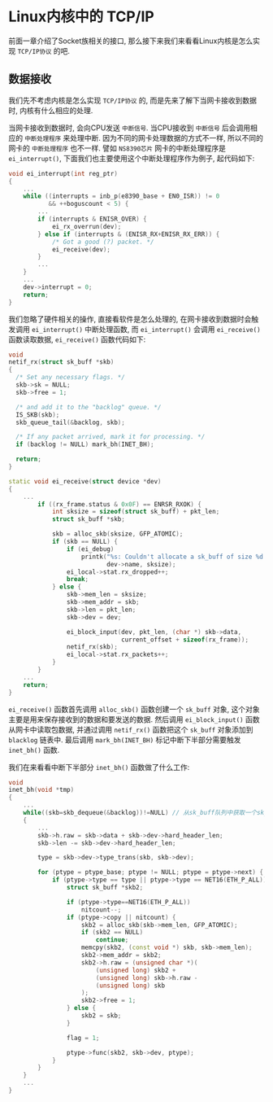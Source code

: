 # Linux内核中的 TCP/IP
前面一章介绍了Socket族相关的接口, 那么接下来我们来看看Linux内核是怎么实现 `TCP/IP协议` 的吧.

## 数据接收
我们先不考虑内核是怎么实现 `TCP/IP协议` 的, 而是先来了解下当网卡接收到数据时, 内核有什么相应的处理. 

当网卡接收到数据时, 会向CPU发送 `中断信号`. 当CPU接收到 `中断信号` 后会调用相应的 `中断处理程序` 来处理中断. 因为不同的网卡处理数据的方式不一样, 所以不同的网卡的 `中断处理程序` 也不一样. 譬如 `NS8390芯片` 网卡的中断处理程序是 `ei_interrupt()`, 下面我们也主要使用这个中断处理程序作为例子, 起代码如下:
```cpp
void ei_interrupt(int reg_ptr)
{
    ...
    while ((interrupts = inb_p(e8390_base + EN0_ISR)) != 0
           && ++boguscount < 5) {
        ...
        if (interrupts & ENISR_OVER) {
            ei_rx_overrun(dev);
        } else if (interrupts & (ENISR_RX+ENISR_RX_ERR)) {
            /* Got a good (?) packet. */
            ei_receive(dev);
        }
        ...
    }
    ...
    dev->interrupt = 0;
    return;
}
```
我们忽略了硬件相关的操作, 直接看软件是怎么处理的, 在网卡接收到数据时会触发调用 `ei_interrupt()` 中断处理函数, 而 `ei_interrupt()` 会调用 `ei_receive()` 函数读取数据, `ei_receive()` 函数代码如下:
```cpp
void
netif_rx(struct sk_buff *skb)
{
  /* Set any necessary flags. */
  skb->sk = NULL;
  skb->free = 1;

  /* and add it to the "backlog" queue. */
  IS_SKB(skb);
  skb_queue_tail(&backlog, skb);

  /* If any packet arrived, mark it for processing. */
  if (backlog != NULL) mark_bh(INET_BH);

  return;
}

static void ei_receive(struct device *dev)
{
    ...
        if ((rx_frame.status & 0x0F) == ENRSR_RXOK) {
            int sksize = sizeof(struct sk_buff) + pkt_len;
            struct sk_buff *skb;

            skb = alloc_skb(sksize, GFP_ATOMIC);
            if (skb == NULL) {
                if (ei_debug)
                    printk("%s: Couldn't allocate a sk_buff of size %d.\n",
                           dev->name, sksize);
                ei_local->stat.rx_dropped++;
                break;
            } else {
                skb->mem_len = sksize;
                skb->mem_addr = skb;
                skb->len = pkt_len;
                skb->dev = dev;

                ei_block_input(dev, pkt_len, (char *) skb->data,
                               current_offset + sizeof(rx_frame));
                netif_rx(skb);
                ei_local->stat.rx_packets++;
            }
        }
    ...
    return;
}
```
`ei_receive()` 函数首先调用 `alloc_skb()` 函数创建一个 `sk_buff` 对象, 这个对象主要是用来保存接收到的数据和要发送的数据. 然后调用 `ei_block_input()` 函数从网卡中读取包数据, 并通过调用 `netif_rx()` 函数把这个 `sk_buff` 对象添加到 `blacklog` 链表中. 最后调用 `mark_bh(INET_BH)` 标记中断下半部分需要触发 `inet_bh()` 函数.

我们在来看看中断下半部分 `inet_bh()` 函数做了什么工作:
```cpp
void
inet_bh(void *tmp)
{
    ...
    while((skb=skb_dequeue(&backlog))!=NULL) // 从sk_buff队列中获取一个sk_buff
    {
        ...
        skb->h.raw = skb->data + skb->dev->hard_header_len;
        skb->len -= skb->dev->hard_header_len;

        type = skb->dev->type_trans(skb, skb->dev);

        for (ptype = ptype_base; ptype != NULL; ptype = ptype->next) {
            if (ptype->type == type || ptype->type == NET16(ETH_P_ALL)) {
                struct sk_buff *skb2;

                if (ptype->type==NET16(ETH_P_ALL))
                    nitcount--;
                if (ptype->copy || nitcount) {
                    skb2 = alloc_skb(skb->mem_len, GFP_ATOMIC);
                    if (skb2 == NULL)
                        continue;
                    memcpy(skb2, (const void *) skb, skb->mem_len);
                    skb2->mem_addr = skb2;
                    skb2->h.raw = (unsigned char *)(
                        (unsigned long) skb2 +
                        (unsigned long) skb->h.raw -
                        (unsigned long) skb
                    );
                    skb2->free = 1;
                } else {
                    skb2 = skb;
                }

                flag = 1;

                ptype->func(skb2, skb->dev, ptype);
            }
        }
    }
    ...
}
```
